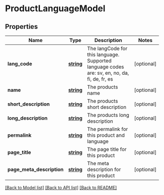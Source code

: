 # ProductLanguageModel

## Properties
Name | Type | Description | Notes
------------ | ------------- | ------------- | -------------
**lang_code** | [**string**](.md) | The langCode for this language. Supported language codes are: sv, en, no, da, fi, de, fr, es | [optional] 
**name** | [**string**](.md) | The products name | [optional] 
**short_description** | [**string**](.md) | The products short description | [optional] 
**long_description** | [**string**](.md) | The products long description | [optional] 
**permalink** | [**string**](.md) | The permalink for this product and language | [optional] 
**page_title** | [**string**](.md) | The page title for this product | [optional] 
**page_meta_description** | [**string**](.md) | The meta description for this product | [optional] 


[[Back to Model list]](../README.md#documentation-for-models) [[Back to API list]](../README.md#documentation-for-api-endpoints) [[Back to README]](../README.md)


